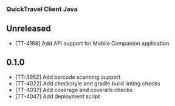 ### QuickTravel Client Java

## Unreleased

* [TT-4168] Add API support for Mobile Companion application

## 0.1.0

* [TT-3952] Add barcode scanning support
* [TT-4022] Add checkstyle and gradle build linting checks
* [TT-4037] Add coverage and coveralls checks
* [TT-4047] Add deployment script
